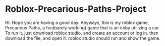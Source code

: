 # Roblox-Precarious-Paths-Project
Hi. Hope you are having a good day. Anyways, this is my roblox game, Precarious Paths, a fun(barely working) game that is an obby utilizing a car.
To run it, just download roblox studio, and create an account or log in. then download the file, and open it. roblox studio should run and show the game. 
